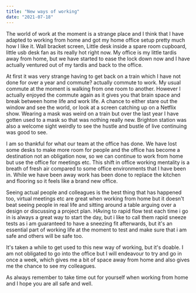 ```yaml
---
title: "New ways of working"
date: "2021-07-18"
---
```


The world of work at the moment is a strange place and I think that I have adapted to working from home and got my home office setup pretty much how I like it. Wall bracket screen, Little desk inside a spare room cupboard, little usb desk fan as its really hot right now. My office is my little tardis away from home, but we have started to ease the lock down now and I have actually ventured out of my tardis and back to the office.

At first it was very strange having to get back on a train which I have not done for over a year and commute? actually commute to work. My usual commute at the moment is walking from one room to another. However I actually enjoyed the commute again as it gives you that brain space and break between home life and work life. A chance to either stare out the window and see the world, or look at a screen catching up on a Netflix show. Wearing a mask was weird on a train but over the last year I have gotten used to a mask so that was nothing really new. Brighton station was also a welcome sight weirdly to see the hustle and bustle of live continuing was good to see.

I am so thankful for what our team at the office has done. We have lost some desks to make more room for people and the office has become a destination not an obligation now, so we can continue to work from home but use the office for meetings etc. This shift in office working mentality is a breath of fresh air compared to some office environments that I have been in. While we have been away work has been done to replace the kitchen and flooring so it feels like a brand new office.

Seeing actual people and colleagues is the best thing that has happened too, virtual meetings etc are great when working from home but it doesn't beat seeing people in real life and sitting around a table arguing over a design or discussing a project plan. HAving to rapid flow test each time i go in is always a great way to start the day, but i like to call them rapid sneeze tests as i am guaranteed to have a sneezing fit afterwards, but it's an essential part of working life at the moment to test and make sure that i am safe and others will be safe too.

It's taken a while to get used to this new way of working, but it's doable. I am not obligated to go into the office but I will endeavour to try and go in once a week, which gives me a bit of space away from home and also gives me the chance to see my colleagues. 

As always remember to take time out for yourself when working from home and I hope you are all safe and well.


